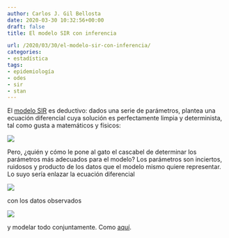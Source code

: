 ```yaml
---
author: Carlos J. Gil Bellosta
date: 2020-03-30 10:32:56+00:00
draft: false
title: El modelo SIR con inferencia

url: /2020/03/30/el-modelo-sir-con-inferencia/
categories:
- estadística
tags:
- epidemiología
- odes
- sir
- stan
---
```


El [modelo SIR](https://freakonometrics.hypotheses.org/60482) es deductivo: dados una serie de parámetros, plantea una ecuación diferencial cuya solución es perfectamente limpia y determinista, tal como gusta a matemáticos y físicos:

![](/wp-uploads/2020/03/SIR1-1024x556.png#center)

Pero, ¿quién y cómo le pone al gato el cascabel de determinar los parámetros más adecuados para el modelo? Los parámetros son inciertos, ruidosos y producto de los datos que el modelo mismo quiere representar. Lo suyo sería enlazar la ecuación diferencial

![](/wp-uploads/2020/03/sir_ode.png#center)

con los datos observados

![](/wp-uploads/2020/03/sir_ode_stan.png#center)

y modelar todo conjuntamente. Como [aquí](https://arxiv.org/pdf/1903.00423.pdf).